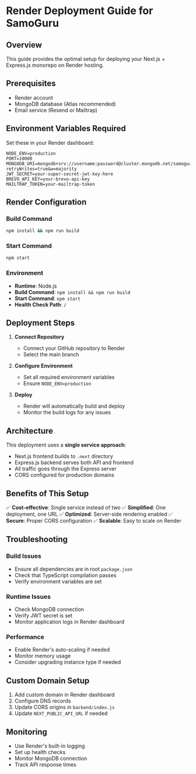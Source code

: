 # Render Deployment Guide for SamoGuru

## Overview

This guide provides the optimal setup for deploying your Next.js + Express.js monorepo on Render hosting.

## Prerequisites

- Render account
- MongoDB database (Atlas recommended)
- Email service (Resend or Mailtrap)

## Environment Variables Required

Set these in your Render dashboard:

```
NODE_ENV=production
PORT=10000
MONGODB_URI=mongodb+srv://username:password@cluster.mongodb.net/samoguru?retryWrites=true&w=majority
JWT_SECRET=your-super-secret-jwt-key-here
BREVO_API_KEY=your-brevo-api-key
MAILTRAP_TOKEN=your-mailtrap-token
```

## Render Configuration

### Build Command

```bash
npm install && npm run build
```

### Start Command

```bash
npm start
```

### Environment

- **Runtime**: Node.js
- **Build Command**: `npm install && npm run build`
- **Start Command**: `npm start`
- **Health Check Path**: `/`

## Deployment Steps

1. **Connect Repository**

   - Connect your GitHub repository to Render
   - Select the main branch

2. **Configure Environment**

   - Set all required environment variables
   - Ensure `NODE_ENV=production`

3. **Deploy**
   - Render will automatically build and deploy
   - Monitor the build logs for any issues

## Architecture

This deployment uses a **single service approach**:

- Next.js frontend builds to `.next` directory
- Express.js backend serves both API and frontend
- All traffic goes through the Express server
- CORS configured for production domains

## Benefits of This Setup

✅ **Cost-effective**: Single service instead of two
✅ **Simplified**: One deployment, one URL
✅ **Optimized**: Server-side rendering enabled
✅ **Secure**: Proper CORS configuration
✅ **Scalable**: Easy to scale on Render

## Troubleshooting

### Build Issues

- Ensure all dependencies are in root `package.json`
- Check that TypeScript compilation passes
- Verify environment variables are set

### Runtime Issues

- Check MongoDB connection
- Verify JWT secret is set
- Monitor application logs in Render dashboard

### Performance

- Enable Render's auto-scaling if needed
- Monitor memory usage
- Consider upgrading instance type if needed

## Custom Domain Setup

1. Add custom domain in Render dashboard
2. Configure DNS records
3. Update CORS origins in `backend/index.js`
4. Update `NEXT_PUBLIC_API_URL` if needed

## Monitoring

- Use Render's built-in logging
- Set up health checks
- Monitor MongoDB connection
- Track API response times
